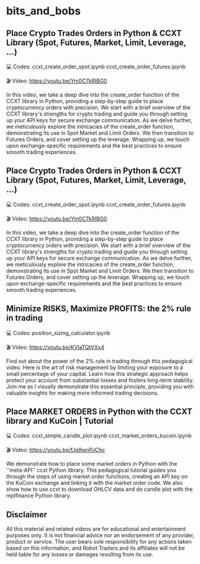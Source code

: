 # bits_and_bobs

Place Crypto Trades Orders in Python & CCXT Library (Spot, Futures, Market, Limit, Leverage, ...)
-------------
💻 Codes:
ccxt_create_order_spot.ipynb
ccxt_create_order_futures.ipynb

🎬 Video: https://youtu.be/Ym0C7kRIBG0

In this video, we take a deep dive into the create_order function of the CCXT library in Python, providing a step-by-step guide to place cryptocurrency orders with precision. We start with a brief overview of the CCXT library's strengths for crypto trading and guide you through setting up your API keys for secure exchange communication. As we delve further, we meticulously explore the intricacies of the create_order function, demonstrating its use in Spot Market and Limit Orders. We then transition to Futures Orders, and cover setting up the leverage. Wrapping up, we touch upon exchange-specific requirements and the best practices to ensure smooth trading experiences. 


Place Crypto Trades Orders in Python & CCXT Library (Spot, Futures, Market, Limit, Leverage, ...)
-------------
💻 Codes:
ccxt_create_order_spot.ipynb
ccxt_create_order_futures.ipynb

🎬 Video: https://youtu.be/Ym0C7kRIBG0

In this video, we take a deep dive into the create_order function of the CCXT library in Python, providing a step-by-step guide to place cryptocurrency orders with precision. We start with a brief overview of the CCXT library's strengths for crypto trading and guide you through setting up your API keys for secure exchange communication. As we delve further, we meticulously explore the intricacies of the create_order function, demonstrating its use in Spot Market and Limit Orders. We then transition to Futures Orders, and cover setting up the leverage. Wrapping up, we touch upon exchange-specific requirements and the best practices to ensure smooth trading experiences. 


Minimize RISKS, Maximize PROFITS: the 2% rule in trading
-------------
💻 Codes:
position_sizing_calculator.ipynb

🎬 Video: https://youtu.be/KVIaTQtVXx4

Find out about the power of the 2% rule in trading through this pedagogical video. Here is the art of risk management by limiting your exposure to a small percentage of your capital. Learn how this strategic approach helps protect your account from substantial losses and fosters long-term stability. Join me as I visually demonstrate this essential principle, providing you with valuable insights for making more informed trading decisions. 


Place MARKET ORDERS in Python with the CCXT library and KuCoin | Tutorial
-------------
💻 Codes:
ccxt_simple_candle_plot.ipynb
ccxt_market_orders_kucoin.ipynb

🎬 Video: https://youtu.be/fJq9wnPJChc

We demonstrate how to place some market orders in Python with the ''meta-API'' ccxt Python library. This pedagogical tutorial guides you through the steps of using market order functions, creating an API key on the KuCoin exchange and linking it with the market order code. We also show how to use ccxt to download OHLCV data and do candle plot with the mplfinance Python library.


Disclaimer
-------------
All this material and related videos are for educational and entertainment purposes only. It is not financial advice nor an endorsement of any provider, product or service. The user bears sole responsibility for any actions taken based on this information, and Robot Traders and its affiliates will not be held liable for any losses or damages resulting from its use. 
